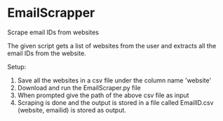 # EmailScrapper
Scrape email IDs from websites 

The given script gets a list of websites from the user and extracts all the email IDs from the website.

Setup:

1. Save all the websites in a csv file under the column name 'website'      
2. Download and run the EmailScraper.py file
3. When prompted give the path of the above csv file as input
4. Scraping is done and the output is stored in a file called EmailID.csv (website, emailid) is stored as output.


